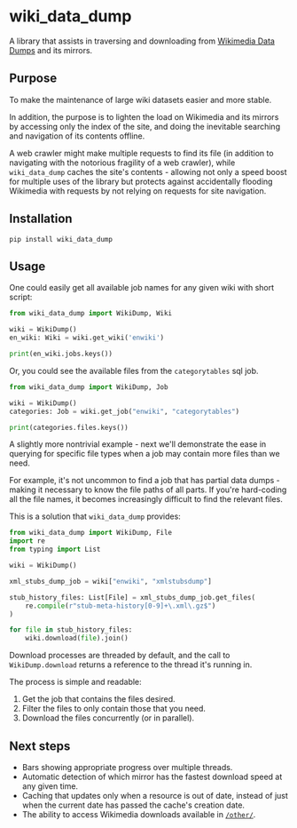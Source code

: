 # wiki_data_dump
A library that assists in traversing and downloading from 
[Wikimedia Data Dumps](https://dumps.wikimedia.org) and its mirrors.

## Purpose
To make the maintenance of large wiki datasets easier and more stable. 

In addition, the purpose is to lighten the load on Wikimedia and its mirrors by 
accessing only the index of the site, and doing the inevitable searching and 
navigation of its contents offline. 

A web crawler might make multiple requests to find its file (in addition to 
navigating with the notorious fragility of a web crawler), while `wiki_data_dump` 
caches the site's contents - allowing not only a speed boost for multiple 
uses of the library but protects against accidentally flooding
Wikimedia with requests by not relying on requests for site navigation.

## Installation
`pip install wiki_data_dump`

## Usage
One could easily get all available job names for any given wiki with 
short script:

```python
from wiki_data_dump import WikiDump, Wiki

wiki = WikiDump()
en_wiki: Wiki = wiki.get_wiki('enwiki')

print(en_wiki.jobs.keys())
```

Or, you could see the available files from the `categorytables` sql job.

```python
from wiki_data_dump import WikiDump, Job

wiki = WikiDump()
categories: Job = wiki.get_job("enwiki", "categorytables")

print(categories.files.keys())
```

A slightly more nontrivial example - next we'll demonstrate the ease in querying
for specific file types when a job may contain more files than we need.

For example, it's not uncommon to find a job that has partial data dumps - making
it necessary to know the file paths of all parts. If you're hard-coding all the 
file names, it becomes increasingly difficult to find the relevant files.

This is a solution that `wiki_data_dump` provides:
```python
from wiki_data_dump import WikiDump, File
import re
from typing import List

wiki = WikiDump()

xml_stubs_dump_job = wiki["enwiki", "xmlstubsdump"]

stub_history_files: List[File] = xml_stubs_dump_job.get_files(
    re.compile(r"stub-meta-history[0-9]+\.xml\.gz$")
)

for file in stub_history_files:
    wiki.download(file).join()
```

Download processes are threaded by default, and the call to `WikiDump.download`
returns a reference to the thread it's running in.

The process is simple and readable: 
1. Get the job that contains the files desired.
2. Filter the files to only contain those that you need.
3. Download the files concurrently (or in parallel).

## Next steps

* Bars showing appropriate progress over multiple threads.
* Automatic detection of which mirror has the fastest download speed at any 
given time.
* Caching that updates only when a resource is out of date, instead of just when
the current date has passed the cache's creation date.
* The ability to access Wikimedia downloads available in 
[`/other/`](https://dumps.wikimedia.org/other/).